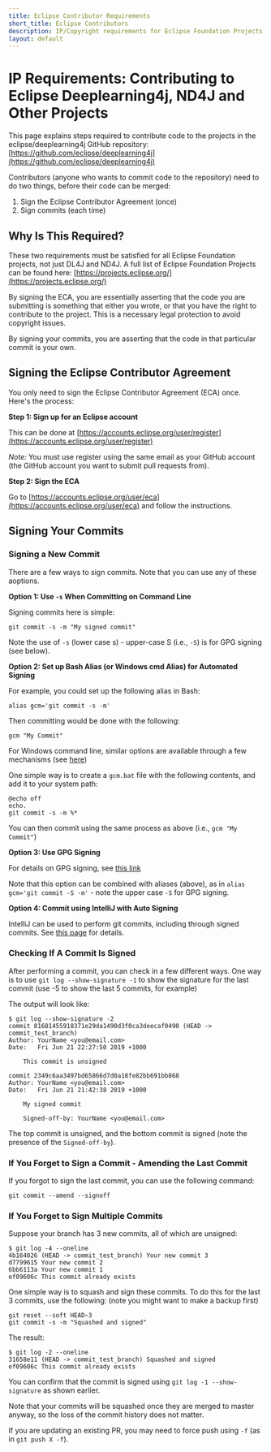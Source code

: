 ```yaml
---
title: Eclipse Contributor Requirements
short_title: Eclipse Contributors
description: IP/Copyright requirements for Eclipse Foundation Projects
layout: default
---
```


# IP Requirements: Contributing to Eclipse Deeplearning4j, ND4J and Other Projects

This page explains steps required to contribute code to the projects in the eclipse/deeplearning4j GitHub repository: [https://github.com/eclipse/deeplearning4j](https://github.com/eclipse/deeplearning4j)


Contributors (anyone who wants to commit code to the repository) need to do two things, before their code can be merged:

1. Sign the Eclipse Contributor Agreement (once)
2. Sign commits (each time)

## Why Is This Required?

These two requirements must be satisfied for all Eclipse Foundation projects, not just DL4J and ND4J. A full list of Eclipse Foundation Projects can be found here: [https://projects.eclipse.org/](https://projects.eclipse.org/)

By signing the ECA, you are essentially asserting that the code you are submitting is something that either you wrote, or that you have the right to contribute to the project. This is a necessary legal protection to avoid copyright issues.

By signing your commits, you are asserting that the code in that particular commit is your own.


## Signing the Eclipse Contributor Agreement

You only need to sign the Eclipse Contributor Agreement (ECA) once.
Here's the process:

**Step 1: Sign up for an Eclipse account**

This can be done at [https://accounts.eclipse.org/user/register](https://accounts.eclipse.org/user/register)

*Note:* You must use register using the same email as your GitHub account (the GitHub account you want to submit pull requests from).

**Step 2: Sign the ECA**

Go to [https://accounts.eclipse.org/user/eca](https://accounts.eclipse.org/user/eca) and follow the instructions.



## Signing Your Commits

### Signing a New Commit

There are a few ways to sign commits. Note that you can use any of these aoptions.

**Option 1: Use `-s` When Committing on Command Line**

Signing commits here is simple:
```
git commit -s -m "My signed commit"
```
Note the use of `-s` (lower case s) - upper-case S (i.e., `-S`) is for GPG signing (see below).


**Option 2: Set up Bash Alias (or Windows cmd Alias) for Automated Signing**

For example, you could set up the following alias in Bash:
```
alias gcm='git commit -s -m'
```

Then committing would be done with the following:
```
gcm "My Commit"
```

For Windows command line, similar options are available through a few mechanisms (see [here](https://stackoverflow.com/questions/20530996/aliases-in-windows-command-prompt))

One simple way is to create a `gcm.bat` file with the following contents, and add it to your system path:
```
@echo off
echo.
git commit -s -m %*
```
You can then commit using the same process as above (i.e., `gcm "My Commit"`)



**Option 3: Use GPG Signing**

For details on GPG signing, see [this link](https://harryrschwartz.com/2014/11/01/automatically-signing-your-git-commits)

Note that this option can be combined with aliases (above), as in `alias gcm='git commit -S -m'` - note the upper case `-S` for GPG signing.


**Option 4: Commit using IntelliJ with Auto Signing**

IntelliJ can be used to perform git commits, including through signed commits. See [this page](https://www.jetbrains.com/help/idea/commit-and-push-changes.html?section=Windows%20or%20Linux) for details.


### Checking If A Commit Is Signed

After performing a commit, you can check in a few different ways.
One way is to use `git log --show-signature -1` to show the signature for the last commit (use -5 to show the last 5 commits, for example)

The output will look like:
```
$ git log --show-signature -2
commit 81681455918371e29da1490d3f0ca3deecaf0490 (HEAD -> commit_test_branch)
Author: YourName <you@email.com>
Date:   Fri Jun 21 22:27:50 2019 +1000

    This commit is unsigned

commit 2349c6aa3497bd65866d7d0a18fe82bb691bb868
Author: YourName <you@email.com>
Date:   Fri Jun 21 21:42:38 2019 +1000

    My signed commit

    Signed-off-by: YourName <you@email.com>
```

The top commit is unsigned, and the bottom commit is signed (note the presence of the `Signed-off-by`).


### If You Forget to Sign a Commit - Amending the Last Commit

If you forgot to sign the last commit, you can use the following command:

```
git commit --amend --signoff
```

### If You Forget to Sign Multiple Commits

Suppose your branch has 3 new commits, all of which are unsigned:

```
$ git log -4 --oneline
4b164026 (HEAD -> commit_test_branch) Your new commit 3
d7799615 Your new commit 2
6bb6113a Your new commit 1
ef09606c This commit already exists
```

One simple way is to squash and sign these commits. To do this for the last 3 commits, use the following: (note you might want to make a backup first)
```
git reset --soft HEAD~3
git commit -s -m "Squashed and signed"
```

The result:
```
$ git log -2 --oneline
31658e11 (HEAD -> commit_test_branch) Squashed and signed
ef09606c This commit already exists
```

You can confirm that the commit is signed using `git log -1 --show-signature` as shown earlier.

Note that your commits will be squashed once they are merged to master anyway, so the loss of the commit history does not matter.

If you are updating an existing PR, you may need to force push using `-f` (as in `git push X -f`).


